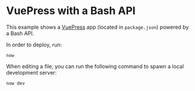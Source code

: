 # VuePress with a Bash API

This example shows a [VuePress](https://vuepress.vuejs.org/) app (located in `package.json`) powered by a Bash API.

In order to deploy, run:

```
now
```

When editing a file, you can run the following command to spawn a local development server:

```
now dev
```
